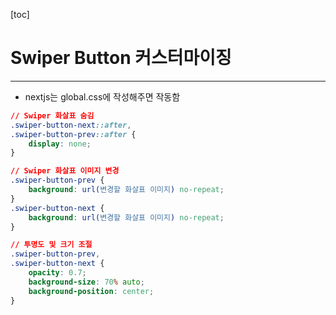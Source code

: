 [toc]

# Swiper Button 커스터마이징

---

- nextjs는 global.css에 작성해주면 작동함

```css
// Swiper 화살표 숨김
.swiper-button-next::after,
.swiper-button-prev::after {
    display: none;
}

// Swiper 화살표 이미지 변경
.swiper-button-prev {
    background: url(변경할 화살표 이미지) no-repeat;
}
.swiper-button-next {
    background: url(변경할 화살표 이미지) no-repeat;
}

// 투명도 및 크기 조절
.swiper-button-prev,
.swiper-button-next {
    opacity: 0.7;
    background-size: 70% auto;
    background-position: center;
}
```

